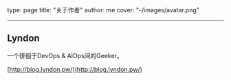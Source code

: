 type: page
title: "关于作者"
author: me
cover: "-/images/avatar.png"

---

## Lyndon

一个徘徊于DevOps & AIOps间的Geeker。

[http://blog.lyndon.pw/](http://blog.lyndon.pw/)
